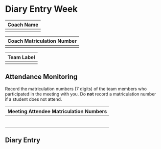 # Diary Entry Week <!-- Number -->

| Coach Name |
| ---------- |
|            |

| Coach Matriculation Number |
| -------------------------- |
|                            |

| Team Label |
| ---------- |
|            |

## Attendance Monitoring

Record the matriculation numbers (7 digits) of the team members who participated in the meeting with you. Do **not** record a matriculation number if a student does not attend.

| Meeting Attendee Matriculation Numbers |
| -------------------------------------- |
|                                        |
|                                        |
|                                        |
|                                        |
|                                        |
|                                        |

## Diary Entry

<!-- Diary entries are marked on a pass/fail basis and are intended to help you build evidence for designing your PIA. If you make a reasonable attempt at the diary each week then you will receive the full mark for the diary. Use the diary to record your observations about the Level 3 Team Projects. Each diary entry should describe issues that you were asked to help with during the laboratory by your project team and the advice you gave to resolve the problem. Consider how the evidence from the diary entry might inform the design of your PIA, as well as any recommendations for changing the delivery of the course in light of the issue raised. -->
